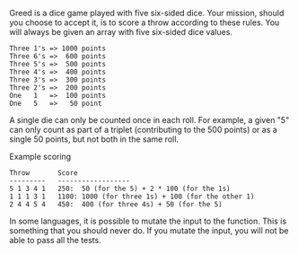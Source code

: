 Greed is a dice game played with five six-sided dice. Your mission, should you choose to accept it, is to score a throw according to these rules. You will always be given an array with five six-sided dice values.

    Three 1's => 1000 points
    Three 6's =>  600 points
    Three 5's =>  500 points
    Three 4's =>  400 points
    Three 3's =>  300 points
    Three 2's =>  200 points
    One   1   =>  100 points
    One   5   =>   50 point
 
A single die can only be counted once in each roll. For example, a given "5" can only count as part of a triplet (contributing to the 500 points) or as a single 50 points, but not both in the same roll.

Example scoring

    Throw       Score
    ---------   ------------------
    5 1 3 4 1   250:  50 (for the 5) + 2 * 100 (for the 1s)
    1 1 1 3 1   1100: 1000 (for three 1s) + 100 (for the other 1)
    2 4 4 5 4   450:  400 (for three 4s) + 50 (for the 5)
 
In some languages, it is possible to mutate the input to the function. This is something that you should never do. If you mutate the input, you will not be able to pass all the tests.